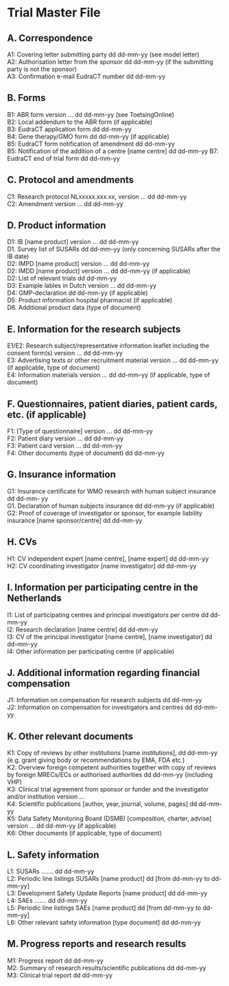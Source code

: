 # Trial Master File

## A. Correspondence
A1: Covering letter submitting party dd dd-mm-yy (see model letter)\
A2: Authorisation letter from the sponsor dd dd-mm-yy (if the submitting party is not the sponsor)\
A3: Confirmation e-mail EudraCT number dd dd-mm-yy

## B. Forms
B1: ABR form version ... dd dd-mm-yy (see ToetsingOnline)\
B2: Local addendum to the ABR form (if applicable)\
B3: EudraCT application form dd dd-mm-yy\
B4: Gene therapy/GMO form dd dd-mm-yy (if applicable)\
B5: EudraCT form notification of amendment dd dd-mm-yy\
B5: Notification of the addition of a centre [name centre] dd dd-mm-yy B7: EudraCT end of trial form dd dd-mm-yy

## C. Protocol and amendments
C1: Research protocol NLxxxxx.xxx.xx, version ... dd dd-mm-yy\
C2: Amendment version ... dd dd-mm-yy

## D. Product information
D1: IB [name product] version ... dd dd-mm-yy\
D1. Survey list of SUSARs dd dd-mm-yy (only concerning SUSARs after the IB date) \
D2: IMPD [name product] version ... dd dd-mm-yy\
D2: IMDD [name product] version ... dd dd-mm-yy (if applicable)\
D2: List of relevant trials dd dd-mm-yy\
D3: Example lables in Dutch version ... dd dd-mm-yy\
D4: GMP-declaration dd dd-mm-yy (if applicable)\
D5: Product information hospital pharmacist (if applicable)\
D6. Additional product data (type of document)

## E. Information for the research subjects
E1/E2: Research subject/representative information leaflet including the consent form(s) version ... dd dd-mm-yy\
E3: Advertising texts or other recruitment material version ... dd dd-mm-yy (if applicable, type of document)\
E4: Information materials version ... dd dd-mm-yy (if applicable, type of document)

## F. Questionnaires, patient diaries, patient cards, etc. (if applicable) 
F1: [Type of questionnaire] version ... dd dd-mm-yy\
F2: Patient diary version ... dd dd-mm-yy\
F3: Patient card version ... dd dd-mm-yy\
F4: Other documents (type of document) dd dd-mm-yy

## G. Insurance information
G1: Insurance certificate for WMO research with human subject insurance dd dd-mm- yy\
G1. Declaration of human subjects insurance dd dd-mm-yy (if applicable)\
G2: Proof of coverage of investigator or sponsor, for example liability insurance [name sponsor/centre] dd dd-mm-yy

## H. CVs
H1: CV independent expert [name centre], [name expert] dd dd-mm-yy \
H2: CV coordinating investigator [name investigator] dd dd-mm-yy

## I. Information per participating centre in the Netherlands
I1: List of participating centres and principal investigators per centre dd dd-mm-yy \
I2: Research declaration [name centre] dd dd-mm-yy\
I3: CV of the principal investigator [name centre], [name investigator] dd dd-mm-yy \
I4: Other information per participating centre (if applicable)

## J. Additional information regarding financial compensation
J1: Information on compensation for research subjects dd dd-mm-yy\
J2: Information on compensation for investigators and centres dd dd-mm-yy

## K. Other relevant documents
K1: Copy of reviews by other institutions [name institutions], dd dd-mm-yy (e.g. grant giving body or recommendations by EMA, FDA etc.)\
K2: Overview foreign competent authorities together with copy of reviews by foreign MRECs/ECs or authorised authorities dd dd-mm-yy (including VHP)\
K3: Clinical trial agreement from sponsor or funder and the investigator and/or institution version ...\
K4: Scientific publications [author, year, journal, volume, pages] dd dd-mm-yy\
K5: Data Safety Monitoring Board (DSMB) [composition, charter, advise] version ... dd dd-mm-yy (if applicable)\
K6: Other documents (if applicable, type of document)

## L. Safety information
L1: SUSARs ....... dd dd-mm-yy\
L2: Periodic line listings SUSARs [name product] dd [from dd-mm-yy to dd-mm-yy] \
L3: Development Safety Update Reports [name product] dd dd-mm-yy\
L4: SAEs ....... dd dd-mm-yy\
L5: Periodic line listings SAEs [name product] dd [from dd-mm-yy to dd-mm-yy] \
L6: Other relevant safety information [type document] dd dd-mm-yy

## M. Progress reports and research results
M1: Progress report dd dd-mm-yy\
M2: Summary of research results/scientific publications dd dd-mm-yy \
M3: Clinical trial report dd dd-mm-yy
